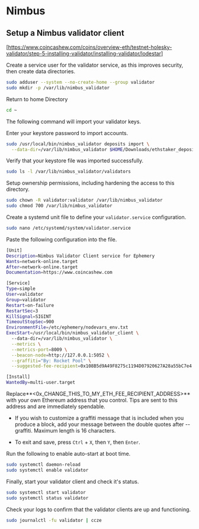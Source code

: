 # Nimbus 

## Setup a Nimbus validator client
[https://www.coincashew.com/coins/overview-eth/testnet-holesky-validator/step-5-installing-validator/installing-validator/lodestar]

Create a service user for the validator service, as this improves security, then create data directories.

```bash
sudo adduser --system --no-create-home --group validator
sudo mkdir -p /var/lib/nimbus_validator
```

Return to home Directory
```bash
cd ~
```

The following command will import your validator keys.

Enter your keystore password to import accounts.

```bash
sudo /usr/local/bin/nimbus_validator deposits import \
  --data-dir=/var/lib/nimbus_validator $HOME/Downloads/ethstaker_deposit-cli-66054f5-linux-amd64/validator_keys
```

Verify that your keystore file was imported successfully.

```bash
sudo ls -l /var/lib/nimbus_validator/validators
```

Setup ownership permissions, including hardening the access to this directory.

```bash
sudo chown -R validator:validator /var/lib/nimbus_validator
sudo chmod 700 /var/lib/nimbus_validator
```

Create a systemd unit file to define your ```validator.service``` configuration.

```bash
sudo nano /etc/systemd/system/validator.service
```

Paste the following configuration into the file.

```bash
[Unit]
Description=Nimbus Validator Client service for Ephemery
Wants=network-online.target
After=network-online.target
Documentation=https://www.coincashew.com

[Service]
Type=simple
User=validator
Group=validator
Restart=on-failure
RestartSec=3
KillSignal=SIGINT
TimeoutStopSec=900
EnvironmentFile=/etc/ephemery/nodevars_env.txt
ExecStart=/usr/local/bin/nimbus_validator_client \
  --data-dir=/var/lib/nimbus_validator \
  --metrics \
  --metrics-port=8009 \
  --beacon-node=http://127.0.0.1:5052 \
  --graffiti="By: Rocket Pool" \
  --suggested-fee-recipient=0x108B5d9A49F8275c1194D07920627A28a55bC7e4

[Install]
WantedBy=multi-user.target
```
Replace**<0x_CHANGE_THIS_TO_MY_ETH_FEE_RECIPIENT_ADDRESS>** with your own Ethereum address that you control. 
Tips are sent to this address and are immediately spendable.

- If you wish to customize a graffiti message that is included when you produce a block, add your message between the double quotes after --graffiti. Maximum length is 16 characters.

- To exit and save, press ```Ctrl``` + ```X```, then ```Y```, then ```Enter```.

Run the following to enable auto-start at boot time.

```bash
sudo systemctl daemon-reload
sudo systemctl enable validator
```

Finally, start your validator client and check it's status.

```bash
sudo systemctl start validator
sudo systemctl status validator
```

Check your logs to confirm that the validator clients are up and functioning.

```bash
sudo journalctl -fu validator | ccze
```




